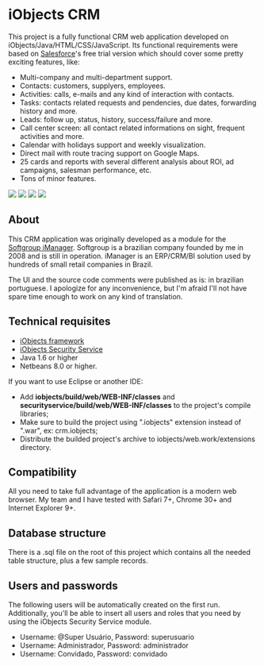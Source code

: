 # iObjects CRM

This project is a fully functional CRM web application developed on iObjects/Java/HTML/CSS/JavaScript. Its functional requirements were based on [Salesforce](http://salesforce.com)'s free trial version which should cover some pretty exciting features, like:

- Multi-company and multi-department support.
- Contacts: customers, supplyers, employees.
- Activities: calls, e-mails and any kind of interaction with contacts.
- Tasks: contacts related requests and pendencies, due dates, forwarding history and more.
- Leads: follow up, status, history, success/failure and more.
- Call center screen: all contact related informations on sight, frequent activities and more.
- Calendar with holidays support and weekly visualization.
- Direct mail with route tracing support on Google Maps.
- 25 cards and reports with several different analysis about ROI, ad campaigns, salesman performance, etc.
- Tons of minor features.

![](https://raw.github.com/kleber-maia/iobjects-crm/master/README.img/1.png)
![](https://raw.github.com/kleber-maia/iobjects-crm/master/README.img/2.png)
![](https://raw.github.com/kleber-maia/iobjects-crm/master/README.img/3.png)
![](https://raw.github.com/kleber-maia/iobjects-crm/master/README.img/4.png)

## About
This CRM application was originally developed as a module for the [Softgroup iManager](http://imanager.com.br). Softgroup is a brazilian company founded by me in 2008 and is still in operation. iManager is an ERP/CRM/BI solution used by hundreds of small retail companies in Brazil.

The UI and the source code comments were published as is: in brazilian portuguese. I apologize for any inconvenience, but I'm afraid I'll not have spare time enough to work on any kind of translation.

## Technical requisites
- [iObjects framework](https://github.com/kleber-maia/iobjects)
- [iObjects Security Service](https://github.com/kleber-maia/iobjects-security-service)
- Java 1.6 or higher
- Netbeans 8.0 or higher.

If you want to use Eclipse or another IDE:
- Add **iobjects/build/web/WEB-INF/classes** and **securityservice/build/web/WEB-INF/classes** to the project's compile libraries;
- Make sure to build the project using ".iobjects" extension instead of ".war", ex: crm.iobjects;
- Distribute the builded project's archive to iobjects/web.work/extensions directory.

## Compatibility
All you need to take full advantage of the application is a modern web browser. My team and I have tested with Safari 7+, Chrome 30+ and Internet Explorer 9+.

## Database structure
There is a .sql file on the root of this project which contains all the needed table structure, plus a few sample records.

## Users and passwords
The following users will be automatically created on the first run. Additionally, you'll be able to insert all users and roles that you need by using the iObjects Security Service module.
- Username: @Super Usuário, Password: superusuario
- Username: Administrador, Password: administrador
- Username: Convidado, Password: convidado
